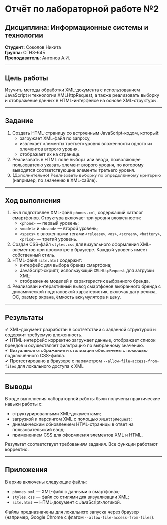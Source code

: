 # Отчёт по лабораторной работе №2  
## Дисциплина: Информационные системы и технологии 
**Студент:** Соколов Никита  
**Группа:** СГН3-64Б  
**Преподаватель:** Антонов А.И.  

---

## Цель работы

Изучить методы обработки XML-документа с использованием JavaScript и технологии XMLHttpRequest, а также реализовать выборку и отображение данных в HTML-интерфейсе на основе XML-структуры.

---

## Задание

1. Создать HTML-страницу со встроенным JavaScript-кодом, который:
   - загружает XML-файл по запросу,
   - извлекает элементы третьего уровня вложенности одного из элементов второго уровня,
   - отображает их на странице.
2. Реализовать в HTML поле выбора или ввода, позволяющее пользователю указать элемент второго уровня, по которому выводятся соответствующие элементы третьего уровня.
3. (Дополнительно) Реализовать выборку по определённому критерию (например, по значению в XML-файле).

---

## Ход выполнения

1. Был подготовлен XML-файл `phones.xml`, содержащий каталог смартфонов. Структура включает три уровня вложенности:
   - `<phone>` — первый уровень;
   - `<model>` и `<brand>` — второй уровень;
   - `<specs>` с вложенными тегами `<release>`, `<os>`, `<screen>`, `<battery>`, `<price>` — третий уровень.
2. Создан CSS-файл `styles.css` для визуального оформления XML-элементов при просмотре в браузере. Каждый уровень имеет собственный стиль.
3. HTML-файл `site.html` содержит:
   - интерфейс для выбора бренда смартфона;
   - JavaScript-скрипт, использующий `XMLHttpRequest` для загрузки XML;
   - отображение моделей и характеристик выбранного бренда.
4. Реализован интерактивный вывод смартфонов выбранного бренда с динамической подстановкой характеристик, включая дату релиза, ОС, размер экрана, ёмкость аккумулятора и цену.

---

## Результаты

✔ XML-документ разработан в соответствии с заданной структурой и содержит требуемую вложенность.  
✔ HTML-интерфейс корректно загружает данные, отображает список брендов и осуществляет фильтрацию по выбранному значению.  
✔ Визуальное отображение и стилизация обеспечены с помощью подключённого CSS-файла.  
✔ Протестировано в браузере с параметром `--allow-file-access-from-files` для локального доступа к XML.

---

## Выводы

В ходе выполнения лабораторной работы были получены практические навыки работы с:
- структурированными XML-документами;
- загрузкой и парсингом XML с помощью `XMLHttpRequest`;
- динамическим обновлением HTML-страницы в ответ на пользовательский ввод;
- применением CSS для оформления элементов XML и HTML.

Результат соответствует требованиям задания. Все функции работают корректно.

---

## Приложения

В архив включены следующие файлы:
- `phones.xml` — XML-файл с данными о смартфонах;
- `styles.css` — файл со стилями для визуализации XML;
- `site.html` — HTML-документ с JavaScript-логикой.

Файлы предназначены для локального запуска через браузер (например, Google Chrome с флагом `--allow-file-access-from-files`).
